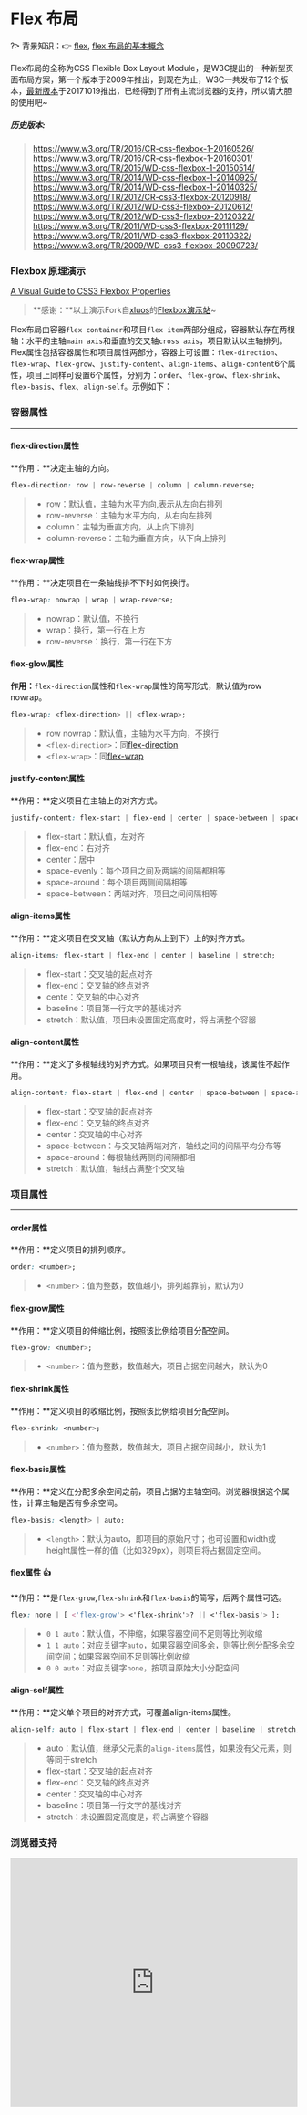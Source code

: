 # Flex 布局

?> 背景知识：:point_right: [flex](https://developer.mozilla.org/zh-CN/docs/Web/CSS/flex), [flex 布局的基本概念](https://developer.mozilla.org/zh-CN/docs/Web/CSS/CSS_Flexible_Box_Layout/Basic_Concepts_of_Flexbox)

Flex布局的全称为CSS Flexible Box Layout Module，是W3C提出的一种新型页面布局方案，第一个版本于2009年推出，到现在为止，W3C一共发布了12个版本，[最新版本](https://www.w3.org/TR/css-flexbox-1/)于20171019推出，已经得到了所有主流浏览器的支持，所以请大胆的使用吧~

##### 历史版本:

> https://www.w3.org/TR/2016/CR-css-flexbox-1-20160526/<br/>
https://www.w3.org/TR/2016/CR-css-flexbox-1-20160301/<br/>
https://www.w3.org/TR/2015/WD-css-flexbox-1-20150514/<br/>
https://www.w3.org/TR/2014/WD-css-flexbox-1-20140925/<br/>
https://www.w3.org/TR/2014/WD-css-flexbox-1-20140325/<br/>
https://www.w3.org/TR/2012/CR-css3-flexbox-20120918/<br/>
https://www.w3.org/TR/2012/WD-css3-flexbox-20120612/<br/>
https://www.w3.org/TR/2012/WD-css3-flexbox-20120322/<br/>
https://www.w3.org/TR/2011/WD-css3-flexbox-20111129/<br/>
https://www.w3.org/TR/2011/WD-css3-flexbox-20110322/<br/>
https://www.w3.org/TR/2009/WD-css3-flexbox-20090723/

### Flexbox 原理演示

[A Visual Guide to CSS3 Flexbox Properties](https://hushuaiace.fun/Flexbox/ ':include :type=iframe width=100% height=791px')

> **感谢：**以上演示Fork自[xluos](https://github.com/xluos)的[Flexbox演示站](https://xluos.github.io/demo/flexbox/)~

Flex布局由容器`flex container`和项目`flex item`两部分组成，容器默认存在两根轴：水平的主轴`main axis`和垂直的交叉轴`cross axis`，项目默认以主轴排列。
Flex属性包括容器属性和项目属性两部分，容器上可设置：`flex-direction`、`flex-wrap`、`flex-grow`、`justify-content`、`align-items`、`align-content`6个属性，项目上同样可设置6个属性，分别为：`order`、`flex-grow`、`flex-shrink`、`flex-basis`、`flex`、`align-self`。示例如下：

### 容器属性

------

#### flex-direction属性

**作用：**决定主轴的方向。

```css
flex-direction: row | row-reverse | column | column-reverse;
```
> * row：默认值，主轴为水平方向,表示从左向右排列
> * row-reverse：主轴为水平方向，从右向左排列
> * column：主轴为垂直方向，从上向下排列
> * column-reverse：主轴为垂直方向，从下向上排列

<vuep template="#flexDirection"></vuep>

<script v-pre type="text/x-template" id="flexDirection">
<style>
  main {
    width: 100%;
    padding: 52px 17px 52px 29px;
  }
  .container {
    display: flex;
    flex-direction: row;
  }
  .item {
    width: 20%; height: 29px;
    background: #b4a078;
    border-radius: 5px;
    margin: 12px;
    margin-left: 0;
  }
</style>
<template>
  <main>
    <span class="radio-wrap" v-for="radio in radios">
      <input 
        type="radio"
        :id="radio.id"
        :value="radio.value"
        v-model="flexDirection">
      <label :for="radio.id" @click="handleSelected(radio.id)">
        {{ radio.value }}
      </label>
    </span>
    <div class="container" :style="{ flexDirection }">
      <span
        class="item"
        v-for="$ in elements"
        :style="{ opacity: 1 - $ / 10 }">
      </span>
    </div>
  </main>
</template>
<script>
  export default {
    data() {
      return {
        elements: Array.from({ length: 5 }).map((v, i) => i + 1),
        radios: [
          { id: 'row', value: 'row' },
          { id: 'row-reverse', value: 'row-reverse' },
          { id: 'column', value: 'column' },
          { id: 'column-reverse', value: 'column-reverse' },
        ],
        flexDirection: 'row',
      }
    },
    methods: {
      handleSelected(dir) {
        this.flexDirection = dir;
      }
    }
  }
</script>
</script>

#### flex-wrap属性

**作用：**决定项目在一条轴线排不下时如何换行。

```css
flex-wrap: nowrap | wrap | wrap-reverse;
```
> * nowrap：默认值，不换行
> * wrap：换行，第一行在上方
> * row-reverse：换行，第一行在下方

<vuep template="#flexWrap"></vuep>

<script v-pre type="text/x-template" id="flexWrap">
<style>
  main {
    width: 100%;
    padding: 52px 17px 52px 29px;
  }
  .container {
    display: flex;
    flex-wrap: nowrap;
  }
  .item {
    width: 20%; height: 29px;
    max-width: 155px;
    background: #b4a078;
    border-radius: 5px;
    margin: 12px;
    margin-left: 0;
  }
</style>
<template>
  <main>
    <span class="radio-wrap" v-for="radio in radios">
      <input
        type="radio"
        :id="radio.id"
        :value="radio.value"
        v-model="flexWrap">
      <label :for="radio.id" @click="handleSelected(radio.id)">
        {{ radio.value }}
      </label>
    </span>
    <div class="container" :style="{ flexWrap }">
      <span
        class="item"
        v-for="$ in elements"
        :style="{ opacity: 1 - $ / 10 }">
      </span>
    </div>
  </main>
</template>
<script>
  export default {
    data() {
      return {
        elements: Array.from({ length: 6 }).map((v, i) => i + 1),
        radios: [
          { id: 'nowrap', value: 'nowrap' },
          { id: 'wrap', value: 'wrap' },
          { id: 'wrap-reverse', value: 'wrap-reverse' },
        ],
        flexWrap: 'nowrap',
      }
    },
    methods: {
      handleSelected(dir) {
        this.flexWrap = dir;
      }
    }
  }
</script>
</script>

#### flex-glow属性

**作用：**`flex-direction`属性和`flex-wrap`属性的简写形式，默认值为row nowrap。

```css
flex-wrap: <flex-direction> || <flex-wrap>;
```
> * row nowrap：默认值，主轴为水平方向，不换行
> * `<flex-direction>`：同[flex-direction](/flexbox-layout?id=flex-direction%E5%B1%9E%E6%80%A7)
> * `<flex-wrap>`：同[flex-wrap](/flexbox-layout?id=flex-wrap%E5%B1%9E%E6%80%A7)

#### justify-content属性

**作用：**定义项目在主轴上的对齐方式。

```css
justify-content: flex-start | flex-end | center | space-between | space-round | space-evenly;
```
> * flex-start：默认值，左对齐
> * flex-end：右对齐
> * center：居中
> * space-evenly：每个项目之间及两端的间隔都相等
> * space-around：每个项目两侧间隔相等
> * space-between：两端对齐，项目之间间隔相等

<vuep template="#justifyContent"></vuep>

<script v-pre type="text/x-template" id="justifyContent">
<style>
  main {
    width: 100%;
    padding: 52px 17px 52px 29px;
  }
  .container {
    display: flex;
    justify-content: flex-start;
  }
  .item {
    width: 20%; height: 29px;
    background: #b4a078;
    border-radius: 5px;
    margin: 12px;
    margin-left: 0;
  }
</style>
<template>
  <main>
    <span class="radio-wrap" v-for="radio in radios">
      <input
        type="radio" 
        :id="'justifyContent' + radio.id" 
        :value="radio.value" 
        v-model="justifyContent">
      <label :for="'justifyContent' + radio.id" @click="handleSelected(radio.id)">
        {{ radio.value }}
      </label>
    </span>
    <div class="container" :style="{ justifyContent }">
      <span
        class="item"
        v-for="$ in elements"
        :style="{ opacity: 1 - $ / 10 }">
      </span>
    </div>
  </main>
</template>
<script>
  export default {
    data () {
      return {
        elements: Array.from({ length: 3 }).map((v, i) => i + 1),
        radios: [
          { id: 'flex-start', value: 'flex-start' },
          { id: 'flex-end', value: 'flex-end' },
          { id: 'center', value: 'center' },
          { id: 'space-evenly', value: 'space-evenly' },
          { id: 'space-around', value: 'space-around' },
          { id: 'space-between', value: 'space-between' },
        ],
        justifyContent: 'flex-start',
      }
    },
    methods: {
      handleSelected(dir) {
        this.justifyContent = dir;
      }
    }
  }
</script>
</script>

#### align-items属性

**作用：**定义项目在交叉轴（默认方向从上到下）上的对齐方式。

```css
align-items: flex-start | flex-end | center | baseline | stretch;
```
> * flex-start：交叉轴的起点对齐
> * flex-end：交叉轴的终点对齐
> * cente：交叉轴的中心对齐
> * baseline：项目第一行文字的基线对齐
> * stretch：默认值，项目未设置固定高度时，将占满整个容器

<vuep template="#alignItems"></vuep>

<script v-pre type="text/x-template" id="alignItems">
<style>
  main {
    width: 100%;
    padding: 52px 17px 52px 29px;
  }
  .container {
    display: flex;
    align-items: stretch;
  }
  .item {
    width: 20%; height: 29px;
    background: #b4a078;
    border-radius: 5px;
    margin: 12px;
    margin-left: 0;
  }
</style>
<template>
  <main>
    <span class="radio-wrap" v-for="radio in radios">
      <input
        type="radio"
        :id="'alignItems' + radio.id"
        :value="radio.value"
        v-model="alignItems">
      <label :for="'alignItems' + radio.id" @click="handleSelected(radio.id)">
        {{ radio.value }}
      </label>
    </span>
    <div class="container" :style="{ alignItems }">
      <span
        class="item" 
        v-for="$ in elements" 
        :style="{ opacity: 1 - $ / 10, height: 29 * ($ * .6 + .4) + 'px' }">
      </span>
    </div>
  </main>
</template>
<script>
  export default {
    data () {
      return {
        elements: Array.from({ length: 5 }).map((v, i) => i + 1),
        radios: [
          { id: 'flex-start', value: 'flex-start' },
          { id: 'flex-end', value: 'flex-end' },
          { id: 'center', value: 'center' },
          { id: 'baseline', value: 'baseline' },
          { id: 'stretch', value: 'stretch' },
        ],
        alignItems: 'stretch',
      }
    },
    methods: {
      handleSelected(dir) {
        this.alignItems = dir;
      }
    }
  }
</script>
</script>

#### align-content属性

**作用：**定义了多根轴线的对齐方式。如果项目只有一根轴线，该属性不起作用。

```css
align-content: flex-start | flex-end | center | space-between | space-around | stretch;
```
> * flex-start：交叉轴的起点对齐
> * flex-end：交叉轴的终点对齐
> * center：交叉轴的中心对齐
> * space-between：与交叉轴两端对齐，轴线之间的间隔平均分布等
> * space-around：每根轴线两侧的间隔都相
> * stretch：默认值，轴线占满整个交叉轴

<vuep template="#alignContent"></vuep>

<script v-pre type="text/x-template" id="alignContent">
<style>
  main {
    width: 100%;
    padding: 52px 17px 52px 29px;
  }
  .container {
    height: 399px;
    display: flex;
    flex-wrap: wrap;
    align-content: stretch;
  }
  .item {
    width: 20%; height: 29px;
    max-width: 155px;
    background: #b4a078;
    border-radius: 5px;
    margin: 12px;
    margin-left: 0;
  }
</style>
<template>
  <main>
    <span class="radio-wrap" v-for="radio in radios">
      <input
        type="radio" 
        :id="'alignContent' + radio.id" 
        :value="radio.value" 
        v-model="alignContent">
      <label :for="'alignContent' + radio.id" @click="handleSelected(radio.id)">
        {{ radio.value }}
      </label>
    </span>
    <div class="container" :style="{ alignContent }">
      <span
        class="item"
        v-for="$ in elements"
        :style="{ opacity: 1 - ($ * .6) / 10 }">
      </span>
    </div>
  </main>
</template>
<script>
  export default {
    data () {
      return {
        elements: Array.from({ length: 15 }).map((v, i) => i + 1),
        radios: [
          { id: 'flex-start', value: 'flex-start' },
          { id: 'flex-end', value: 'flex-end' },
          { id: 'center', value: 'center' },
          { id: 'space-between', value: 'space-between' },
          { id: 'space-around', value: 'space-around' },
          { id: 'stretch', value: 'stretch' },
        ],
        alignContent: 'stretch',
      }
    },
    methods: {
      handleSelected(dir) {
        this.alignContent = dir;
      }
    }
  }
</script>
</script>

### 项目属性

------

#### order属性

**作用：**定义项目的排列顺序。

```css
order: <number>;
```
> * `<number>`：值为整数，数值越小，排列越靠前，默认为0

<vuep template="#order"></vuep>

<script v-pre type="text/x-template" id="order">
<style>
  main {
    width: 100%;
    padding: 52px 17px 52px 29px;
  }
  .container {
    display: flex;
  }
  .item {
    width: 20%; height: 29px;
    background: #b4a078;
    border-radius: 5px;
    margin: 12px;
    margin-left: 0;
    color: #f4f0ea;
    text-align: center;
    padding-top: 4px;
  }
</style>
<template>
  <main>
    <a @click="shuffle">👉🏿🔀: {{ res }}</a>
    <div class="container">
      <span
        class="item"
        v-for="$ in elements" 
        :style="{ order: $.order, opacity: 1 - $.id / 10 }">
        order: {{ $.order }}
      </span>
    </div>
  </main>
</template>
<script>
  export default {
    data() {
      return {
        elements: [
          { id: 1, order: 1 },
          { id: 2, order: 2 },
          { id: 3, order: 3 },
          { id: 4, order: 4 },
          { id: 5, order: 5 },
        ],
        res: 0,
      }
    },
    methods: {
      shuffle() {
        const i = Math.floor(Math.random() * 5);
        this.res = this.elements[i].order = Math.floor(Math.random() * 29);
      }
    }
  }
</script>
</script>

#### flex-grow属性

**作用：**定义项目的伸缩比例，按照该比例给项目分配空间。

```css
flex-grow: <number>;
```
> * `<number>`：值为整数，数值越大，项目占据空间越大，默认为0

<vuep template="#flexGrow"></vuep>

<script v-pre type="text/x-template" id="flexGrow">
<style>
  main {
    width: 100%;
    padding: 52px 17px 52px 29px;
  }
  .container {
    display: flex;
  }
  .item {
    height: 29px;
    background: #b4a078;
    border-radius: 5px;
    margin: 12px;
    margin-left: 0;
    color: #f4f0ea;
    text-align: center;
    padding-top: 4px;
  }
</style>
<template>
  <main>
    <a @click="shuffle">👉🏿🔀: {{ res }}</a>
    <div class="container">
      <span
        class="item"
        v-for="$ in elements"
        :style="{ flexGrow: $.flexGrow, opacity: 1 - $.id / 10 }">
        flexGrow: {{ $.flexGrow }}
      </span>
    </div>
  </main>
</template>
<script>
  export default {
    data() {
      return {
        elements: [
          { id: 1, flexGrow: 1 },
          { id: 2, flexGrow: 1 },
          { id: 3, flexGrow: 1 },
          { id: 4, flexGrow: 1 },
          { id: 5, flexGrow: 1 },
        ],
        res: 1,
      }
    },
    methods: {
      shuffle() {
        const i = Math.floor(Math.random() * 5);
        this.res = this.elements[i].flexGrow = Math.floor(Math.random() * 29);
      }
    }
  }
</script>
</script>

#### flex-shrink属性

**作用：**定义项目的收缩比例，按照该比例给项目分配空间。

```css
flex-shrink: <number>;
```
> * `<number>`：值为整数，数值越大，项目占据空间越小，默认为1

<vuep template="#flexShrink"></vuep>

<script v-pre type="text/x-template" id="flexShrink">
<style>
  main {
    width: 100%;
    padding: 52px 17px 52px 29px;
  }
  .container {
    display: flex;
  }
  .item {
    width: 50%; height: 29px;
    background: #b4a078;
    border-radius: 5px;
    margin: 12px;
    margin-left: 0;
    color: #f4f0ea;
    text-align: center;
    padding-top: 4px;
  }
</style>
<template>
  <main>
    <a @click="shuffle">👉🏿🔀: {{ res }}</a>
    <div class="container">
      <span
        class="item"
        v-for="$ in elements" 
        :style="{ flexShrink: $.flexShrink, opacity: 1 - $.id / 10 }">
        flexShrink: {{ $.flexShrink }}
      </span>
    </div>
  </main>
</template>
<script>
  export default {
    data () {
      return {
        elements: [
          { id: 1, flexShrink: 0 },
          { id: 2, flexShrink: 1 },
          { id: 3, flexShrink: 2 },
        ],
        res: 1,
      }
    },
    methods: {
      shuffle() {
        const i = Math.floor(Math.random() * 3);
        this.res = this.elements[i].flexShrink = Math.floor(Math.random() * 4);
      }
    }
  }
</script>
</script>

#### flex-basis属性

**作用：**定义在分配多余空间之前，项目占据的主轴空间。浏览器根据这个属性，计算主轴是否有多余空间。

```css
flex-basis: <length> | auto;
```
> * `<length>`：默认为auto，即项目的原始尺寸；也可设置和width或height属性一样的值（比如329px），则项目将占据固定空间。

<vuep template="#flexBasis"></vuep>

<script v-pre type="text/x-template" id="flexBasis">
<style>
  main {
    width: 100%;
    padding: 52px 17px 52px 29px;
  }
  .container {
    display: flex;
  }
  .item {
    width: 30%; height: 29px;
    background: #b4a078;
    border-radius: 5px;
    margin: 12px;
    margin-left: 0;
    color: #f4f0ea;
    text-align: center;
    padding-top: 4px;
  }
</style>
<template>
  <main>
    <a @click="shuffle">👉🏿🔀: {{ res }}</a>
    <div class="container">
      <span
        class="item"
        v-for="$ in elements" 
        :style="{ flexBasis: $.flexBasis + 'px', opacity: 1 - $.id / 10 }">
        flexBasis: {{ $.flexBasis }}
      </span>
    </div>
  </main>
</template>
<script>
  export default {
    data () {
      return {
        elements: [
          { id: 1, flexBasis: 'auto' },
          { id: 2, flexBasis: 'auto' },
          { id: 3, flexBasis: 'auto' },
        ],
        res: 1,
      }
    },
    methods: {
      shuffle() {
        const i = Math.floor(Math.random() * 3);
        this.res = this.elements[i].flexBasis = 129 + Math.floor(Math.random() * 300);
      }
    }
  }
</script>
</script>

#### flex属性 :thumbsup:

**作用：**是`flex-grow`,`flex-shrink`和`flex-basis`的简写，后两个属性可选。

```css
flex: none | [ <'flex-grow'> <'flex-shrink'>? || <'flex-basis'> ];
```
> * `0 1 auto`：默认值，不伸缩，如果容器空间不足则等比例收缩
> * `1 1 auto`：对应关键字`auto`，如果容器空间多余，则等比例分配多余空间空间；如果容器空间不足则等比例收缩
> * `0 0 auto`：对应关键字`none`，按项目原始大小分配空间

#### align-self属性

**作用：**定义单个项目的对齐方式，可覆盖align-items属性。

```css
align-self: auto | flex-start | flex-end | center | baseline | stretch;
```
> * auto：默认值，继承父元素的`align-items`属性，如果没有父元素，则等同于stretch
> * flex-start：交叉轴的起点对齐
> * flex-end：交叉轴的终点对齐
> * center：交叉轴的中心对齐
> * baseline：项目第一行文字的基线对齐
> * stretch：未设置固定高度是，将占满整个容器

<vuep template="#alignSelf"></vuep>

<script v-pre type="text/x-template" id="alignSelf">
<style>
  main {
    width: 100%;
    padding: 52px 17px 52px 29px;
  }
  .container {
    height: 129px;
    display: flex;
  }
  .item {
    width: 20%; min-height: 29px;
    text-align: center;
    background: #b4a078;
    border-radius: 5px;
    margin: 12px;
    margin-left: 0;
    color: #f4f0ea;
  }
</style>
<template>
  <main>
    <span class="radio-wrap" v-for="radio in radios">
      <input
        type="radio" 
        :id="'alignSelf' + radio.id" 
        :value="radio.value" 
        v-model="alignSelf">
      <label :for="'alignSelf' + radio.id" @click="handleSelected(radio.id)">
        {{radio.value}}
      </label>
    </span>
    <div class="container">
      <span
        class="item"
        v-for="$ in elements" 
        :style="{ 
          alignSelf: alignSelf,
          opacity: 1 - $ / 10,
          fontSize: 15 + 12 * $ + 'px'
        }"
        >{{$}}
      </span>
    </div>
  </main>
</template>
<script>
  export default {
    data () {
      return {
        elements: [3, 1, 5, 4, 2],
        radios: [
          { id: 'auto', value: 'auto' },
          { id: 'flex-start', value: 'flex-start' },
          { id: 'flex-end', value: 'flex-end' },
          { id: 'center', value: 'center' },
          { id: 'baseline', value: 'baseline' },
          { id: 'stretch', value: 'stretch' },
        ],
        alignSelf: 'auto',
      }
    },
    methods: {
      handleSelected(val) {
        this.alignSelf = val;
      }
    }
  }
</script>
</script>

### 浏览器支持

<iframe
  width="100%"
  height="436px"
  frameborder="0"
  src="https://caniuse.bitsofco.de/embed/index.html?feat=flexbox&amp;periods=future_1,current,past_1,past_2,past_3&amp;accessible-colours=false">
</iframe>
